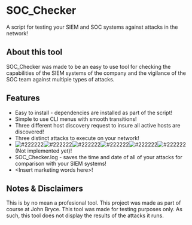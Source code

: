 # SOC_Checker
A script for testing your SIEM and SOC systems against attacks in the network!

## About this tool
SOC_Checker was made to be an easy to use tool for checking the capabilities of the SIEM systems of the company and the vigilance of the SOC team against multiple types of attacks.

## Features
- Easy to install - dependencies are installed as part of the script!
- Simple to use CLI menus with smooth transitions!
- Three different host discovery request to insure all active hosts are discovered! 
- Three distinct attacks to execute on your network!
- ![#222222](https://placehold.it/20x20/4d3dff/ffa43d?text=C)![#222222](https://placehold.it/20x20/ff5af1/f1ff5a?text=O)![#222222](https://placehold.it/20x20/ff1129/29ff11?text=L)![#222222](https://placehold.it/20x20/ffa412/4912ff?text=O)![#222222](https://placehold.it/20x20/26ff67/ff3426?text=R)![#222222](https://placehold.it/20x20/7c02ff/ffbc02?text=S) (Not implemented yet)!
- SOC_Checker.log - saves the time and date of all of your attacks for comparison with your SIEM systems!
- \<Insert marketing words here>!

## Notes & Disclaimers
This is by no mean a profesional tool.
This project was made as part of course at John Bryce.
This tool was made for testing purposes only. As such, this tool does not display the results of the attacks it runs.
